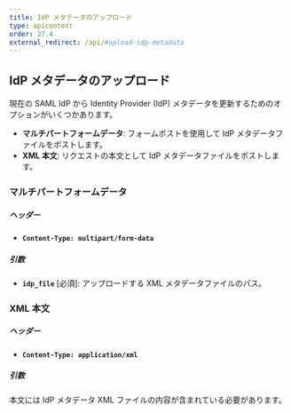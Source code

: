 ```yaml
---
title: IdP メタデータのアップロード
type: apicontent
order: 27.4
external_redirect: /api/#upload-idp-metadata
---
```


## IdP メタデータのアップロード

現在の SAML IdP から Identity Provider (IdP) メタデータを更新するためのオプションがいくつかあります。

* **マルチパートフォームデータ**: フォームポストを使用して IdP メタデータファイルをポストします。
* **XML 本文**: リクエストの本文として IdP メタデータファイルをポストします。

### マルチパートフォームデータ

##### ヘッダー
* **`Content-Type: multipart/form-data`**

##### 引数
* **`idp_file`** [必須]:
     アップロードする XML メタデータファイルのパス。

### XML 本文

##### ヘッダー
* **`Content-Type: application/xml`**

##### 引数
本文には IdP メタデータ XML ファイルの内容が含まれている必要があります。
